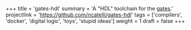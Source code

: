 +++
title = 'gates-hdl'
summary = 'A "HDL" toolchain for the [gates](https://github.com/ncatelli/gates).' 
projectlink = 'https://github.com/ncatelli/gates-hdl'
tags = ['compilers', 'docker', 'digital logic', 'toys', 'stupid ideas']
weight = 1
draft = false
+++